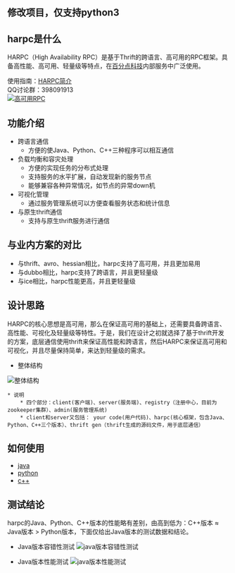 ## 修改项目，仅支持python3

## harpc是什么
HARPC（High Availability RPC）是基于Thrift的跨语言、高可用的RPC框架。具备高性能、高可用、轻量级等特点，在[百分点科技](http://www.baifendian.com/)内部服务中广泛使用。


使用指南：[HARPC简介](docs/HARPC简介.pdf)  
QQ讨论群：398091913  
<a target="_blank" href="http://shang.qq.com/wpa/qunwpa?idkey=302796d303355d2fa70bba985aa2e13f554f910ccab428f1437a078d7082fb7c"><img border="0" src="http://pub.idqqimg.com/wpa/images/group.png" alt="高可用RPC" title="高可用RPC"></a>

## 功能介绍

* 跨语言通信
    * 方便的使Java、Python、C++三种程序可以相互通信
* 负载均衡和容灾处理
    * 方便的实现任务的分布式处理
    * 支持服务的水平扩展，自动发现新的服务节点
    * 能够兼容各种异常情况，如节点的异常down机
* 可视化管理
    * 通过服务管理系统可以方便查看服务状态和统计信息
* 与原生thrift通信
    * 支持与原生thrift服务进行通信   

## 与业内方案的对比

* 与thrift、avro、hessian相比，harpc支持了高可用，并且更加易用
* 与dubbo相比，harpc支持了跨语言，并且更轻量级
* 与ice相比，harpc性能更高，并且更轻量级

## 设计思路
HARPC的核心思想是高可用，那么在保证高可用的基础上，还需要具备跨语言、高性能、可视化及轻量级等特性。于是，我们在设计之初就选择了基于thrift开发的方案，底层通信使用thrift来保证高性能和跨语言，然后HARPC来保证高可用和可视化，并且尽量保持简单，来达到轻量级的需求。

* 整体结构

![整体结构](imgs/arch_overall.png)
   
    * 说明
        * 四个部分：client(客户端)、server(服务端)、registry（注册中心，目前为zookeeper集群）、admin(服务管理系统)
        * client和server又包括： your code(用户代码)、harpc(核心框架，包含Java、Python、C++三个版本）、thrift gen（thrift生成的源码文件，用于底层通信）


## 如何使用

* [java](java) 
* [python](python)
* [c++](cpp)

## 测试结论
harpc的Java、Python、C++版本的性能略有差别，由高到低为：C++版本 ≈ Java版本 > Python版本，下面仅给出Java版本的测试数据和结论。

* Java版本容错性测试
![java版本容错性测试](imgs/java_fault_tolerant.png)

* Java版本性能测试
![java版本性能测试](imgs/java_performance.png)

